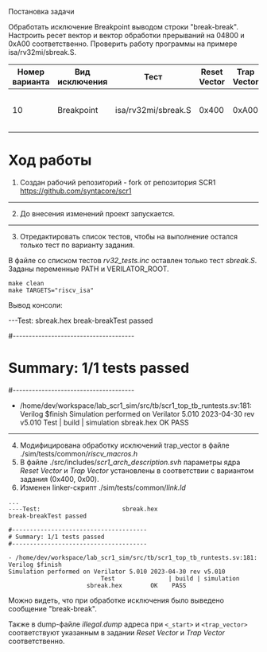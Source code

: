  Постановка задачи

Обработать исключение Breakpoint выводом строки "break-break". Настроить ресет вектор и вектор обработки прерываний на 04800 и 0xA00 соответственно. Проверить работу программы на примере isa/rv32mi/sbreak.S.

| Номер варианта  | Вид исключения | Тест | Reset Vector | Trap Vector | Обработчик |
| --- | --- | --- | --- | --- |  --- |
| 10 | Breakpoint | isa/rv32mi/sbreak.S | 0x400 | 0xA00 | Вывод строки «break-break» |

# Ход работы

1. Создан рабочий репозиторий - fork от репозитория SCR1 https://github.com/syntacore/scr1

---

2. До внесения изменений проект запускается.

---

3.  Отредактировать список тестов, чтобы на выполнение остался только тест по варианту задания.


В файле со списком тестов *rv32_tests.inc* оставлен только тест *sbreak.S*.
Заданы переменные PATH и VERILATOR_ROOT.
```
make clean
make TARGETS="riscv_isa"
```

Вывод консоли:

---Test:                       sbreak.hex
break-breakTest passed

#--------------------------------------
# Summary: 1/1 tests passed
#--------------------------------------

- /home/dev/workspace/lab_scr1_sim/src/tb/scr1_top_tb_runtests.sv:181: Verilog $finish
Simulation performed on Verilator 5.010 2023-04-30 rev v5.010 
                          Test               | build | simulation 
                      sbreak.hex		OK	  PASS 

---

4. Модифицирована обработку исключений trap_vector в файле ./sim/tests/common/*riscv_macros.h*
5. В файле ./src/includes/*scr1_arch_description.svh* параметры ядра *Reset Vector* и *Trap Vector* установлены в соответствии с вариантом задания (0x400, 0x00).
6. Изменен linker-скрипт ./sim/tests/common/*link.ld*

```
...
----Test:                       sbreak.hex
break-breakTest passed

#--------------------------------------
# Summary: 1/1 tests passed
#--------------------------------------

- /home/dev/workspace/lab_scr1_sim/src/tb/scr1_top_tb_runtests.sv:181: Verilog $finish
Simulation performed on Verilator 5.010 2023-04-30 rev v5.010 
                          Test               | build | simulation 
                      sbreak.hex		OK	  PASS 

```

Можно видеть, что при обработке исключения было выведено сообщение "break-break".

Также в dump-файле *illegal.dump* адреса при `<_start>` и `<trap_vector>` соответствуют указанным в задании *Reset Vector* и *Trap Vector* соответственно.
